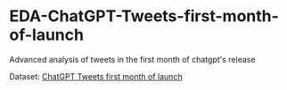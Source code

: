 # EDA-ChatGPT-Tweets-first-month-of-launch
Advanced analysis of tweets in the first month of chatgpt's release

Dataset: [ChatGPT Tweets first month of launch](https://www.kaggle.com/datasets/pcminh0505/chatgpt-twitter/data)
